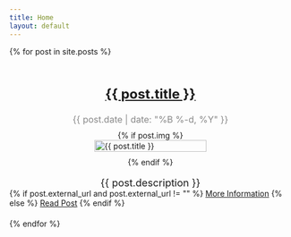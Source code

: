 ```yaml
---
title: Home
layout: default
---
```


<div class="post-list">
{% for post in site.posts %}
  <div class="post">
    <div class="post-face">
      <h2 class="post-title"><a href="{{ post.url | prepend: site.baseurl }}">{{ post.title }}</a></h2>
      <p class="post-date">{{ post.date | date: "%B %-d, %Y" }}</p>
      {% if post.img %}
        <img src="{{ post.img }}" alt="{{ post.title }}" class="post-image">
      {% endif %}
      <p class="post-description">{{ post.description }}</p>
    </div>
    <div class="eurl">
    {% if post.external_url and post.external_url != "" %}
     <a href="{{ post.external_url }}" target="_blank">More Information</a>
    {% else %}
     <a href="{{ post.url }}" target="_blank">Read Post</a>
    {% endif %}
    </div>
  </div>
{% endfor %}
</div>

<style>
  .post-list {
    display: grid;
    grid-template-columns: repeat(auto-fit, minmax(300px, 1fr));
    grid-gap: 20px;
  }

  .post {
    margin-bottom: 0;
  }

  .post-face {
    display: flex;
    align-items: center;
    flex-direction: column;
  }

  .post-image {
    width: 100%;
    max-width: 200px;
    height: auto;
    margin-bottom: 10px;
  }

  .post-title {
    font-size: 24px;
    margin-bottom: 5px;
  }

  .post-date {
    font-size: 16px;
    color: #888;
    margin-bottom: 10px;
  }

  .post-description {
    font-size: 18px;
    margin-bottom: 0;
  }
</style>
